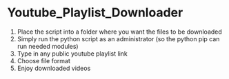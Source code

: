 # Youtube_Playlist_Downloader
1) Place the script into a folder where you want the files to be downloaded
2) Simply run the python script as an administrator (so the python pip can run needed modules)
3) Type in any public youtube playlist link
4) Choose file format
5) Enjoy downloaded videos
